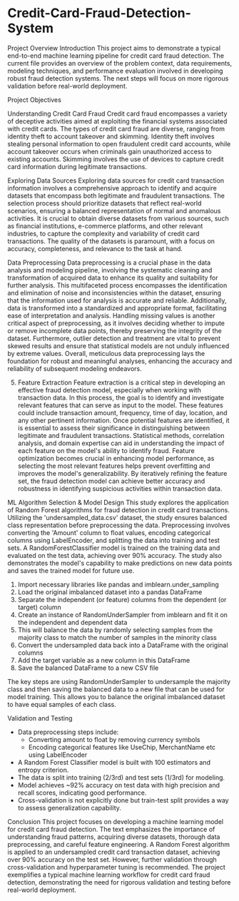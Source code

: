# Credit-Card-Fraud-Detection-System


Project Overview
Introduction
This project aims to demonstrate a typical end-to-end machine learning pipeline for credit card fraud detection. The current file provides an overview of the problem context, data requirements, modeling techniques, and performance evaluation involved in developing robust fraud detection systems. The next steps will focus on more rigorous validation before real-world deployment.

Project Objectives

Understanding Credit Card Fraud
Credit card fraud encompasses a variety of deceptive activities aimed at exploiting the financial systems associated with credit cards. The types of credit card fraud are diverse, ranging from identity theft to account takeover and skimming. Identity theft involves stealing personal information to open fraudulent credit card accounts, while account takeover occurs when criminals gain unauthorized access to existing accounts. Skimming involves the use of devices to capture credit card information during legitimate transactions.


Exploring Data Sources
Exploring data sources for credit card transaction information involves a comprehensive approach to identify and acquire datasets that encompass both legitimate and fraudulent transactions. The selection process should prioritize datasets that reflect real-world scenarios, ensuring a balanced representation of normal and anomalous activities. It is crucial to obtain diverse datasets from various sources, such as financial institutions, e-commerce platforms, and other relevant industries, to capture the complexity and variability of credit card transactions. The quality of the datasets is paramount, with a focus on accuracy, completeness, and relevance to the task at hand.


Data Preprocessing
Data preprocessing is a crucial phase in the data analysis and modeling pipeline, involving the systematic cleaning and transformation of acquired data to enhance its quality and suitability for further analysis. This multifaceted process encompasses the identification and elimination of noise and inconsistencies within the dataset, ensuring that the information used for analysis is accurate and reliable. Additionally, data is transformed into a standardized and appropriate format, facilitating ease of interpretation and analysis. Handling missing values is another critical aspect of preprocessing, as it involves deciding whether to impute or remove incomplete data points, thereby preserving the integrity of the dataset. Furthermore, outlier detection and treatment are vital to prevent skewed results and ensure that statistical models are not unduly influenced by extreme values. Overall, meticulous data preprocessing lays the foundation for robust and meaningful analyses, enhancing the accuracy and reliability of subsequent modeling endeavors.


5. Feature Extraction
Feature extraction is a critical step in developing an effective fraud detection model, especially when working with transaction data. In this process, the goal is to identify and investigate relevant features that can serve as input to the model. These features could include transaction amount, frequency, time of day, location, and any other pertinent information. Once potential features are identified, it is essential to assess their significance in distinguishing between legitimate and fraudulent transactions. Statistical methods, correlation analysis, and domain expertise can aid in understanding the impact of each feature on the model's ability to identify fraud. Feature optimization becomes crucial in enhancing model performance, as selecting the most relevant features helps prevent overfitting and improves the model's generalizability. By iteratively refining the feature set, the fraud detection model can achieve better accuracy and robustness in identifying suspicious activities within transaction data.


ML Algorithm Selection & Model Design
This study explores the application of Random Forest algorithms for fraud detection in credit card transactions. Utilizing the 'undersampled_data.csv' dataset, the study ensures balanced class representation before preprocessing the data. Preprocessing involves converting the 'Amount' column to float values, encoding categorical columns using LabelEncoder, and splitting the data into training and test sets. A RandomForestClassifier model is trained on the training data and evaluated on the test data, achieving over 90% accuracy. The study also demonstrates the model's capability to make predictions on new data points and saves the trained model for future use.

 1. Import necessary libraries like pandas and imblearn.under_sampling
 2. Load the original imbalanced dataset into a pandas DataFrame
 3. Separate the independent (or feature) columns from the dependent (or target) column
 4. Create an instance of RandomUnderSampler from imblearn and fit it on the independent and dependent data
 5. This will balance the data by randomly selecting samples from the majority class to match the number of samples in the minority class
 6. Convert the undersampled data back into a DataFrame with the original columns
 7. Add the target variable as a new column in this DataFrame
 8. Save the balanced DataFrame to a new CSV file

The key steps are using RandomUnderSampler to undersample the majority class and then saving the balanced data to a new file that can be used for model training. This allows you to balance the original imbalanced dataset to have equal samples of each class.

Validation and Testing
  - Data preprocessing steps include:
      - Converting amount to float by removing currency symbols
      - Encoding categorical features like UseChip, MerchantName etc using LabelEncoder
  - A Random Forest Classifier model is built with 100 estimators and entropy criterion.
  - The data is split into training (2/3rd) and test sets (1/3rd) for modeling.
  - Model achieves ~92% accuracy on test data with high precision and recall scores, indicating good performance.
  - Cross-validation is not explicitly done but train-test split provides a way to assess generalization capability.

Conclusion
This project focuses on developing a machine learning model for credit card fraud detection. The text emphasizes the importance of understanding fraud patterns, acquiring diverse datasets, thorough data preprocessing, and careful feature engineering. A Random Forest algorithm is applied to an undersampled credit card transaction dataset, achieving over 90% accuracy on the test set. However, further validation through cross-validation and hyperparameter tuning is recommended. The project exemplifies a typical machine learning workflow for credit card fraud detection, demonstrating the need for rigorous validation and testing before real-world deployment.
